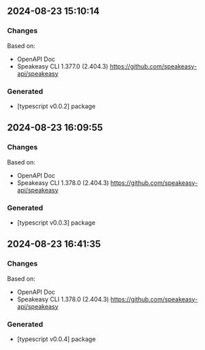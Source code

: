 

## 2024-08-23 15:10:14
### Changes
Based on:
- OpenAPI Doc  
- Speakeasy CLI 1.377.0 (2.404.3) https://github.com/speakeasy-api/speakeasy
### Generated
- [typescript v0.0.2] package

## 2024-08-23 16:09:55
### Changes
Based on:
- OpenAPI Doc  
- Speakeasy CLI 1.378.0 (2.404.3) https://github.com/speakeasy-api/speakeasy
### Generated
- [typescript v0.0.3] package

## 2024-08-23 16:41:35
### Changes
Based on:
- OpenAPI Doc  
- Speakeasy CLI 1.378.0 (2.404.3) https://github.com/speakeasy-api/speakeasy
### Generated
- [typescript v0.0.4] package